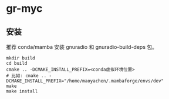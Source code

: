 # gr-myc

## 安装

推荐 conda/mamba 安装 gnuradio 和 gnuradio-build-deps 包。

```
mkdir build
cd build
cmake .. -DCMAKE_INSTALL_PREFIX=<conda虚拟环境位置>
# 比如: cmake .. -DCMAKE_INSTALL_PREFIX="/home/maoyachen/.mambaforge/envs/dev"
make
make install
```

